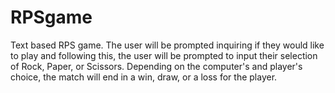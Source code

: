 # RPSgame
Text based RPS game. The user will be prompted inquiring if they would like to play and following this, the user will be prompted to input their selection of Rock, Paper, or Scissors. Depending on the computer's and player's choice, the match will end in a win, draw, or a loss for the player.
